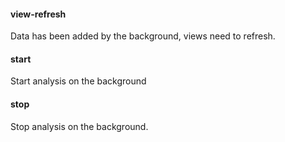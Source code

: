 #### view-refresh
Data has been added by the background, views need to refresh.

#### start
Start analysis on the background

#### stop
Stop analysis on the background.
